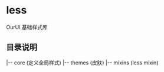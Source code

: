 # less

  OurUI 基础样式库

## 目录说明

|-- core         (定义全局样式)
|-- themes       (皮肤)
|-- mixins       (less mixin)